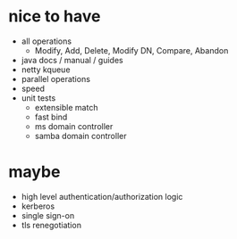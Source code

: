 # nice to have

- all operations
  - Modify, Add, Delete, Modify DN, Compare, Abandon
- java docs / manual / guides
- netty kqueue
- parallel operations
- speed
- unit tests
  - extensible match
  - fast bind
  - ms domain controller
  - samba domain controller

# maybe

- high level authentication/authorization logic
- kerberos
- single sign-on
- tls renegotiation
